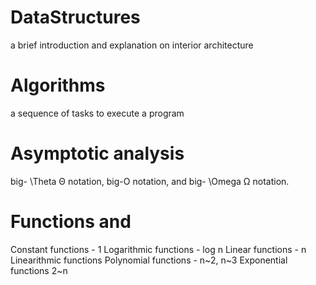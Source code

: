 # DataStructures
a brief introduction and explanation on interior architecture

# Algorithms
a sequence of tasks to execute a program

# Asymptotic analysis
big- \Theta Θ notation, big-O notation, and big- \Omega Ω notation.

# Functions and   
Constant functions -  1
Logarithmic functions - log n
Linear functions  - n
Linearithmic functions
Polynomial functions - n~2, n~3
Exponential functions 2~n
